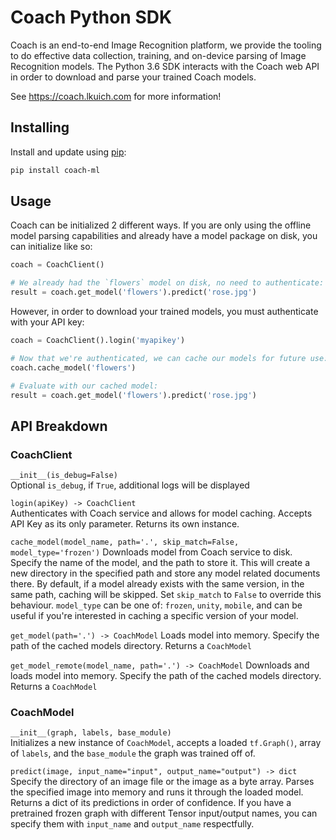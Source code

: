 # Coach Python SDK

Coach is an end-to-end Image Recognition platform, we provide the tooling to do effective data collection, training, and on-device parsing of Image Recognition models.
The Python 3.6 SDK interacts with the Coach web API in order to download and parse your trained Coach models.

See https://coach.lkuich.com for more information!

## Installing
Install and update using [pip](https://pip.pypa.io/en/stable/quickstart/):
```bash
pip install coach-ml
```

## Usage
Coach can be initialized 2 different ways. If you are only using the offline model parsing capabilities and already have a model package on disk, you can initialize like so:

```python
coach = CoachClient()

# We already had the `flowers` model on disk, no need to authenticate:
result = coach.get_model('flowers').predict('rose.jpg')
```

However, in order to download your trained models, you must authenticate with your API key:
```python
coach = CoachClient().login('myapikey')

# Now that we're authenticated, we can cache our models for future use:
coach.cache_model('flowers')

# Evaluate with our cached model:
result = coach.get_model('flowers').predict('rose.jpg')
```

## API Breakdown

### CoachClient
`__init__(is_debug=False)`  
Optional `is_debug`, if `True`, additional logs will be displayed

`login(apiKey) -> CoachClient`  
Authenticates with Coach service and allows for model caching. Accepts API Key as its only parameter. Returns its own instance.

`cache_model(model_name, path='.', skip_match=False, model_type='frozen')`
Downloads model from Coach service to disk. Specify the name of the model, and the path to store it. This will create a new directory in the specified path and store any model related documents there.
By default, if a model already exists with the same version, in the same path, caching will be skipped. Set `skip_match` to `False` to override this behaviour.
`model_type` can be one of: `frozen`, `unity`, `mobile`, and can be useful if you're interested in caching a specific version of your model.

`get_model(path='.') -> CoachModel`
Loads model into memory. Specify the path of the cached models directory. Returns a `CoachModel`

`get_model_remote(model_name, path='.') -> CoachModel`
Downloads and loads model into memory. Specify the path of the cached models directory. Returns a `CoachModel`

### CoachModel
`__init__(graph, labels, base_module)`  
Initializes a new instance of `CoachModel`, accepts a loaded `tf.Graph()`, array of `labels`, and the `base_module` the graph was trained off of.

`predict(image, input_name="input", output_name="output") -> dict`  
Specify the directory of an image file or the image as a byte array. Parses the specified image into memory and runs it through the loaded model. Returns a dict of its predictions in order of confidence.
If you have a pretrained frozen graph with different Tensor input/output names, you can specify them with `input_name` and `output_name` respectfully.
